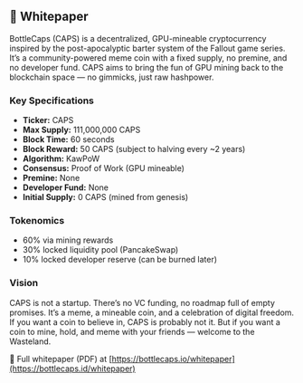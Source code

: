 ## 📜 Whitepaper

BottleCaps (CAPS) is a decentralized, GPU-mineable cryptocurrency inspired by the post-apocalyptic barter system of the Fallout game series. It’s a community-powered meme coin with a fixed supply, no premine, and no developer fund. CAPS aims to bring the fun of GPU mining back to the blockchain space — no gimmicks, just raw hashpower.

### Key Specifications

- **Ticker:** CAPS  
- **Max Supply:** 111,000,000 CAPS  
- **Block Time:** 60 seconds  
- **Block Reward:** 50 CAPS (subject to halving every ~2 years)  
- **Algorithm:** KawPoW  
- **Consensus:** Proof of Work (GPU mineable)  
- **Premine:** None  
- **Developer Fund:** None  
- **Initial Supply:** 0 CAPS (mined from genesis)

### Tokenomics

- 60% via mining rewards  
- 30% locked liquidity pool (PancakeSwap)  
- 10% locked developer reserve (can be burned later)

### Vision

CAPS is not a startup. There’s no VC funding, no roadmap full of empty promises. It’s a meme, a mineable coin, and a celebration of digital freedom. If you want a coin to believe in, CAPS is probably not it. But if you want a coin to mine, hold, and meme with your friends — welcome to the Wasteland.

📄 Full whitepaper (PDF) at [https://bottlecaps.io/whitepaper](https://bottlecaps.id/whitepaper)

